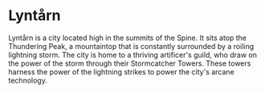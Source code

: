 # Lyntårn
Lyntårn is a city located high in the summits of the Spine. It sits atop the Thundering Peak, a mountaintop that is constantly surrounded by a roiling lightning storm. The city is home to a thriving artificer's guild, who draw on the power of the storm through their Stormcatcher Towers. These towers harness the power of the lightning strikes to power the city's arcane technology.